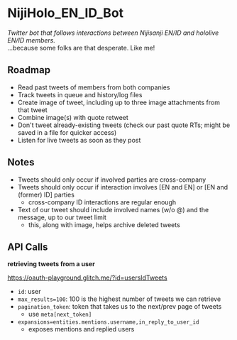 # NijiHolo_EN_ID_Bot
*Twitter bot that follows interactions between Nijisanji EN/ID and hololive EN/ID members.*  
...because some folks are that desperate. Like me!

## Roadmap
* Read past tweets of members from both companies
* Track tweets in queue and history/log files
* Create image of tweet, including up to three image attachments from that tweet
* Combine image(s) with quote retweet
* Don't tweet already-existing tweets (check our past quote RTs; might be saved in a file for quicker access)
* Listen for live tweets as soon as they post

## Notes
* Tweets should only occur if involved parties are cross-company
* Tweets should only occur if interaction involves [EN and EN] or [EN and (former) ID] parties
    * cross-company ID interactions are regular enough
* Text of our tweet should include involved names (w/o @) and the message, up to our tweet limit
    * this, along with image, helps archive deleted tweets

## API Calls
**retrieving tweets from a user**

https://oauth-playground.glitch.me/?id=usersIdTweets
* `id`: user
* `max_results=100`: 100 is the highest number of tweets we can retrieve
* `pagination_token`: token that takes us to the next/prev page of tweets
    * use `meta[next_token]`
* `expansions=entities.mentions.username,in_reply_to_user_id`
    * exposes mentions and replied users